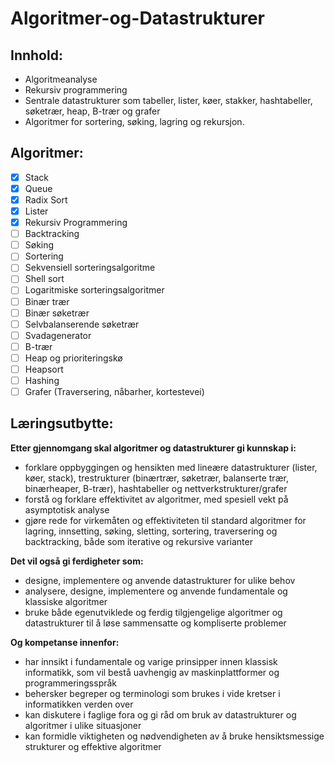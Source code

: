 # Algoritmer-og-Datastrukturer

## Innhold:

- Algoritmeanalyse
- Rekursiv programmering
- Sentrale datastrukturer som tabeller, lister, køer, stakker, hashtabeller, søketrær, heap, B-trær og grafer
- Algoritmer for sortering, søking, lagring og rekursjon.


## Algoritmer:
- [x] Stack
- [x] Queue
- [x] Radix Sort
- [x] Lister
- [x] Rekursiv Programmering
- [ ] Backtracking
- [ ] Søking
- [ ] Sortering
- [ ] Sekvensiell sorteringsalgoritme
- [ ] Shell sort
- [ ] Logaritmiske sorteringsalgoritmer
- [ ] Binær trær
- [ ] Binær søketrær
- [ ] Selvbalanserende søketrær
- [ ] Svadagenerator
- [ ] B-trær
- [ ] Heap og prioriteringskø
- [ ] Heapsort
- [ ] Hashing
- [ ] Grafer (Traversering, nåbarher, kortestevei)

## Læringsutbytte:

**Etter gjennomgang skal algoritmer og datastrukturer gi kunnskap i:**
- forklare oppbyggingen og hensikten med lineære datastrukturer (lister, køer, stack), trestrukturer (binærtrær, søketrær, balanserte trær, binærheaper, B-trær), hashtabeller og nettverkstrukturer/grafer
- forstå og forklare effektivitet av algoritmer, med spesiell vekt på asymptotisk analyse
- gjøre rede for virkemåten og effektiviteten til standard algoritmer for lagring, innsetting, søking, sletting, sortering, traversering og backtracking, både som iterative og rekursive varianter


**Det vil også gi ferdigheter som:**
- designe, implementere og anvende datastrukturer for ulike behov
- analysere, designe, implementere og anvende fundamentale og klassiske algoritmer
- bruke både egenutviklede og ferdig tilgjengelige algoritmer og datastrukturer til å løse sammensatte og kompliserte problemer

**Og kompetanse innenfor:**
- har innsikt i fundamentale og varige prinsipper innen klassisk informatikk, som vil bestå uavhengig av maskinplattformer og programmeringsspråk
- behersker begreper og terminologi som brukes i vide kretser i informatikken verden over
- kan diskutere i faglige fora og gi råd om bruk av datastrukturer og algoritmer i ulike situasjoner
- kan formidle viktigheten og nødvendigheten av å bruke hensiktsmessige strukturer og effektive algoritmer
